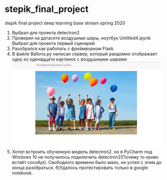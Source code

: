 # stepik_final_project
stepik final project deep learning base stream spring 2020
1) Выбрал для проекта detectron2
2) Проверил на датасете воздушные шары, ноутбук Untitled4.ipynb
Выбрал для проекта первый сценарий
3) Разобрался как работать с фреймворком Flask.
4) В файле Ballons.py написан сервер, который рандомно отображает одну из одинадцати картинок с воздушными шарами
![](https://github.com/YYEnioneYY/stepik_final_project/blob/master/site.jpg)
5) Хотел встроить обученную модель detectron2, но в PyCharm под Windows 10 не получилось подключить detectron2(Почему то криво встаёт cocoApi). Свободного времени было мало, не успел с этим до конца разобраться. 
6)Удалось протестировать только в google notebook. 
